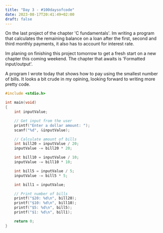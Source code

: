 ```yaml
---
title: "Day 3 - #100daysofcode"
date: 2023-08-17T20:41:49+02:00
draft: false
---
```


On the last project of the chapter 'C fundamentals'.
Im writing a program that calculates the remaining balance on a loan after the first, second and third monthly payments, it also has to account for interest rate.

Im planing on finishing this project tomorrow to get a fresh start on a new chapter this coming weekend. The chapter that awaits is 'Formatted input/output'.


A program I wrote today that shows how to pay using the smallest number of bills.
It looks a bit crude in my opining, looking forward to writing more pretty code.

```C
#include <stdio.h>

int main(void)
{
    int inputValue;

    // Get input from the user
    printf("Enter a dollar amount: ");
    scanf("%d", &inputValue);

    // Calculate amount of bills
    int bill20 = inputValue / 20;
    inputValue -= bill20 * 20;

    int bill10 = inputValue / 10;
    inputValue -= bill10 * 10;

    int bill5 = inputValue / 5;
    inputValue -= bill5 * 5;

    int bill1 = inputValue;

    // Print number of bills
    printf("$20: %d\n", bill20);
    printf("$10: %d\n", bill10);
    printf("$5: %d\n", bill5);
    printf("$1: %d\n", bill1);

    return 0;
}
```